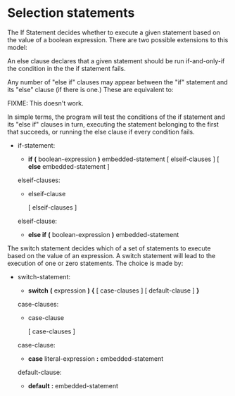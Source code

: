 

Selection statements
====================

The If Statement decides whether to execute a given statement based on the value of a boolean expression. There are two possible extensions to this model:

An else clause declares that a given statement should be run if-and-only-if the condition in the the if statement fails.

Any number of "else if" clauses may appear between the "if" statement and its "else" clause (if there is one.) These are equivalent to:

FIXME: This doesn't work.

In simple terms, the program will test the conditions of the if statement and its "else if" clauses in turn, executing the statement belonging to the first that succeeds, or running the else clause if every condition fails.

-   if-statement:

    -   **if** **(** boolean-expression **)** embedded-statement [
        elseif-clauses ] [ **else** embedded-statement ]

    elseif-clauses:

    -   elseif-clause

        [ elseif-clauses ]

    elseif-clause:

    -   **else if** **(** boolean-expression **)** embedded-statement

The switch statement decides which of a set of statements to execute based on the value of an expression. A switch statement will lead to the execution of one or zero statements. The choice is made by:

-   switch-statement:

    -   **switch** **(** expression **)** **{** [ case-clauses ] [
        default-clause ] **}**

    case-clauses:

    -   case-clause

        [ case-clauses ]

    case-clause:

    -   **case** literal-expression **:** embedded-statement

    default-clause:

    -   **default** **:** embedded-statement

